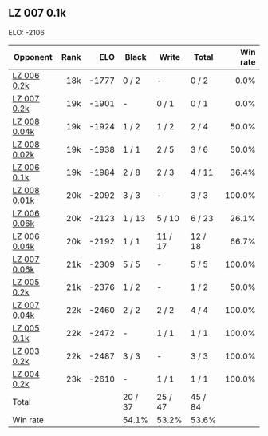 ## LZ 007 0.1k ##

ELO: -2106

Opponent | Rank | ELO | Black | Write | Total | Win rate
---------|-----:|----:|-------|-------|-------|-------:
[LZ 006 0.2k](LZ%20006%200.2k.md) | 18k | -1777 | 0 / 2 | - | 0 / 2 | 0.0%
[LZ 007 0.2k](LZ%20007%200.2k.md) | 19k | -1901 | - | 0 / 1 | 0 / 1 | 0.0%
[LZ 008 0.04k](LZ%20008%200.04k.md) | 19k | -1924 | 1 / 2 | 1 / 2 | 2 / 4 | 50.0%
[LZ 008 0.02k](LZ%20008%200.02k.md) | 19k | -1938 | 1 / 1 | 2 / 5 | 3 / 6 | 50.0%
[LZ 006 0.1k](LZ%20006%200.1k.md) | 19k | -1984 | 2 / 8 | 2 / 3 | 4 / 11 | 36.4%
[LZ 008 0.01k](LZ%20008%200.01k.md) | 20k | -2092 | 3 / 3 | - | 3 / 3 | 100.0%
[LZ 006 0.06k](LZ%20006%200.06k.md) | 20k | -2123 | 1 / 13 | 5 / 10 | 6 / 23 | 26.1%
[LZ 006 0.04k](LZ%20006%200.04k.md) | 20k | -2192 | 1 / 1 | 11 / 17 | 12 / 18 | 66.7%
[LZ 007 0.06k](LZ%20007%200.06k.md) | 21k | -2309 | 5 / 5 | - | 5 / 5 | 100.0%
[LZ 005 0.2k](LZ%20005%200.2k.md) | 21k | -2376 | 1 / 2 | - | 1 / 2 | 50.0%
[LZ 007 0.04k](LZ%20007%200.04k.md) | 22k | -2460 | 2 / 2 | 2 / 2 | 4 / 4 | 100.0%
[LZ 005 0.1k](LZ%20005%200.1k.md) | 22k | -2472 | - | 1 / 1 | 1 / 1 | 100.0%
[LZ 003 0.2k](LZ%20003%200.2k.md) | 22k | -2487 | 3 / 3 | - | 3 / 3 | 100.0%
[LZ 004 0.2k](LZ%20004%200.2k.md) | 23k | -2610 | - | 1 / 1 | 1 / 1 | 100.0%
Total | | | 20 / 37 | 25 / 47 | 45 / 84 | 
Win rate| | | 54.1% | 53.2% | 53.6% | 
